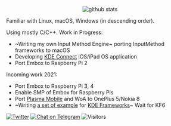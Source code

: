 <p align="center">
  <img src="https://github-readme-stats.vercel.app/api?username=inokinoki&count_private=true&show_icons=true" alt="github stats" />
</p>

Familiar with Linux, macOS, Windows (in descending order).

Using mostly C/C++. Work in Progress:

- ~Writing my own Input Method Engine~ porting InputMethod frameworks to macOS
- Developing [KDE Connect](https://kdeconnect.kde.org/) iOS/iPad OS application
- Port Embox to Raspberry Pi 2

Incoming work 2021:

- Port Embox to Raspberry Pi 3, 4
- Enable SMP of Embox for Raspberry Pis
- Port [Plasma Mobile](https://www.plasma-mobile.org/) and WoA to OnePlus 5/Nokia 8
- ~Writing [a set of example](https://github.com/Inokinoki/kde-frameworks-tutorial) for [KDE Frameworks](https://kde.org/products/frameworks/)~ Wait for KF6

[![Twitter](https://img.shields.io/badge/@IIInoki-1DA1F2?style=flat&logo=Twitter&logoColor=white)](https://twitter.com/IIInoki)
[![Chat on Telegram](https://img.shields.io/badge/Chat%20on-Telegram-brightgreen.svg)](https://t.me/IIInoki)
![Visitors](https://visitor-badge.glitch.me/badge?page_id=inokinoki)
